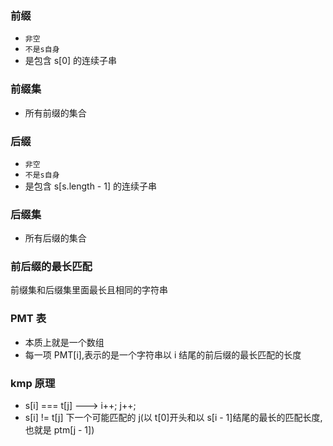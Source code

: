 ### 前缀

- `非空`
- `不是s自身`
- 是包含 s[0] 的连续子串

### 前缀集

- 所有前缀的集合

### 后缀

- `非空`
- `不是s自身`
- 是包含 s[s.length - 1] 的连续子串

### 后缀集

- 所有后缀的集合

### 前后缀的最长匹配

前缀集和后缀集里面最长且相同的字符串

### PMT 表

- 本质上就是一个数组
- 每一项 PMT[i],表示的是一个字符串以 i 结尾的前后缀的最长匹配的长度

### kmp 原理

- s[i] === t[j] ---> i++; j++;
- s[i] != t[j] 下一个可能匹配的 j(以 t[0]开头和以 s[i - 1]结尾的最长的匹配长度,也就是 ptm[j - 1])

